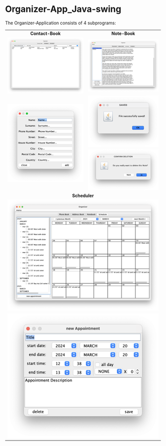 # Organizer-App_Java-swing

The Organizer-Application consists of 4 subprograms:

<table>
    <tr>
        <td style="text-align: center;"><strong>Contact-Book</strong></td>
        <td style="text-align: center;"><strong>Note-Book</strong></td>
    </tr>
    <tr>
        <td style="text-align: center;"><img src="Images/ContactBook_Frame.png" alt="ContactBook Frame"></td>
        <td style="text-align: center;"><img src="Images/Note-Book_Frame.png" alt="Note-Book Frame"></td>
    </tr>
    <tr>
        <td rowspan="2" style="text-align: center;"><img src="Images/new-contact-entry-Dialog.png" alt="New Contact Entry Dialog"></td>
        <td style="text-align: center;"><img src="Images/saved_Dialog.png" alt="Saved Dialog"></td>
    </tr>
    <tr>
        <td style="text-align: center;"><img src="Images/deletion-confirmation_Dialog.png" alt="Deletion Confirmation Dialog"></td>
    </tr>
    <tr>
        <td colspan="2" style="text-align: center;"><strong>Scheduler</strong></td>
    </tr>
    <tr>
        <td colspan="2" style="text-align: center;"><img src="Images/Scheduler_Frame.png" alt="Scheduler Frame"></td>
    </tr>
    <tr>
        <td colspan="2" style="text-align: center;"><img src="Images/Appointment_Dialog.png" alt="Appointment Dialog"></td>
    </tr>
</table>

